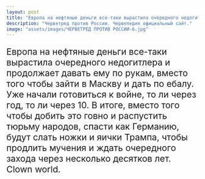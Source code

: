 ```yaml
---
layout: post
title: "Европа на нефтяные деньги все-таки вырастила очередного недогитлера"
description: "Черветред против России. Червепедия официальный сайт."
image: "assets/images/ЧЕРВЕТРЕД ПРОТИВ РОССИИ-6.jpg"
---
```

<p style="font-size: 23px;">Европа на нефтяные деньги все-таки вырастила очередного недогитлера и продолжает давать ему по рукам, вместо того чтобы зайти в Маскву и дать по ебалу. Уже начали готовиться к войне, то ли через год, то ли через 10. В итоге, вместо того чтобы добить это говно и распустить тюрьму народов, спасти как Германию, будут слать ножки и яички Трампа, чтобы продлить мучения и ждать очередного захода через несколько десятков лет. Clown world.</p>
